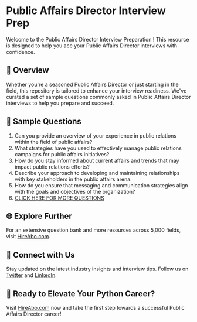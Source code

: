 # Public Affairs Director Interview Prep

Welcome to the Public Affairs Director Interview Preparation ! This resource is designed to help you ace your Public Affairs Director interviews with confidence.

## 🚀 Overview

Whether you're a seasoned Public Affairs Director or just starting in the field, this repository is tailored to enhance your interview readiness. We've curated a set of sample questions commonly asked in Public Affairs Director interviews to help you prepare and succeed.

## 📝 Sample Questions

1. Can you provide an overview of your experience in public relations within the field of public affairs?
2. What strategies have you used to effectively manage public relations campaigns for public affairs initiatives?
3. How do you stay informed about current affairs and trends that may impact public relations efforts?
4. Describe your approach to developing and maintaining relationships with key stakeholders in the public affairs arena.
5. How do you ensure that messaging and communication strategies align with the goals and objectives of the organization?
6. [CLICK HERE FOR MORE QUESTIONS](https://hireabo.com/job/8_1_11/Public%20Affairs%20Director)

## 🌐 Explore Further

For an extensive question bank and more resources across 5,000 fields, visit [HireAbo.com](https://www.hireabo.com).

## 📱 Connect with Us

Stay updated on the latest industry insights and interview tips. Follow us on [Twitter](https://twitter.com/hireabo) and [LinkedIn](https://www.linkedin.com/in/hire-abo-3609972a8/).

## 🚀 Ready to Elevate Your Python Career?

Visit [HireAbo.com](https://www.hireabo.com) now and take the first step towards a successful Public Affairs Director career!